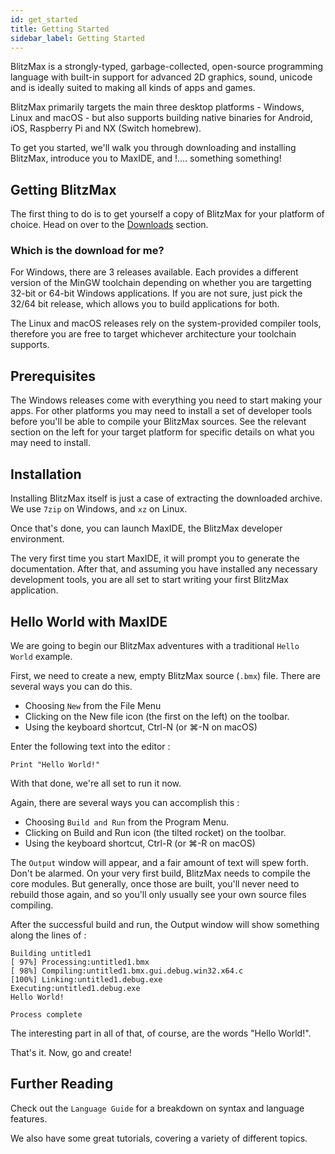 ```yaml
---
id: get_started
title: Getting Started
sidebar_label: Getting Started
---
```


BlitzMax is a strongly-typed, garbage-collected, open-source programming language
with built-in support for advanced 2D graphics, sound, unicode and is ideally suited to
making all kinds of apps and games.

BlitzMax primarily targets the main three desktop platforms - Windows, Linux and macOS -
but also supports building native binaries for Android, iOS, Raspberry Pi and
NX (Switch homebrew).

To get you started, we'll walk you through downloading and installing BlitzMax, introduce you
to MaxIDE, and !.... something something!

## Getting BlitzMax

The first thing to do is to get yourself a copy of BlitzMax for your platform of choice.
Head on over to the [Downloads](/downloads) section.

### Which is the download for me?

For Windows, there are 3 releases available. Each provides a different version of the MinGW
toolchain depending on whether you are targetting 32-bit or 64-bit Windows applications.
If you are not sure, just pick the 32/64 bit release, which allows you to build applications for both.

The Linux and macOS releases rely on the system-provided compiler tools, therefore
you are free to target whichever architecture your toolchain supports.

## Prerequisites

The Windows releases come with everything you need to start making your apps. For other
platforms you may need to install a set of developer tools before you'll be able
to compile your BlitzMax sources. See the relevant section on the left for your
target platform for specific details on what you may need to install.

## Installation

Installing BlitzMax itself is just a case of extracting the downloaded archive. We use
`7zip` on Windows, and `xz` on Linux.

Once that's done, you can launch MaxIDE, the BlitzMax developer environment.

The very first time you start MaxIDE, it will prompt you to generate the documentation.
After that, and assuming you have installed any necessary development tools,
you are all set to start writing your first BlitzMax application.

## Hello World with MaxIDE

We are going to begin our BlitzMax adventures with a traditional `Hello World` example.

First, we need to create a new, empty BlitzMax source (`.bmx`) file. There are several ways
you can do this.
 * Choosing `New` from the File Menu
 * Clicking on the New file icon (the first on the left) on the toolbar.
 * Using the keyboard shortcut, Ctrl-N (or &#8984;-N on macOS)

Enter the following text into the editor :
```blitzmax
Print "Hello World!"
```

With that done, we're all set to run it now.

Again, there are several ways you can accomplish this :
 * Choosing `Build and Run` from the Program Menu.
 * Clicking on Build and Run icon (the tilted rocket) on the toolbar.
 * Using the keyboard shortcut, Ctrl-R (or &#8984;-R on macOS)

The `Output` window will appear, and a fair amount of text will spew forth. Don't be alarmed.
On your very first build, BlitzMax needs to compile the core modules. But generally, once
those are built, you'll never need to rebuild those again, and so you'll only usually
see your own source files compiling.

After the successful build and run, the Output window will show something along the
lines of :
```
Building untitled1
[ 97%] Processing:untitled1.bmx
[ 98%] Compiling:untitled1.bmx.gui.debug.win32.x64.c
[100%] Linking:untitled1.debug.exe
Executing:untitled1.debug.exe
Hello World!

Process complete
```
The interesting part in all of that, of course, are the words "Hello World!".

That's it. Now, go and create!

## Further Reading

Check out the `Language Guide` for a breakdown on syntax and language features.

We also have some great tutorials, covering a variety of different topics.
